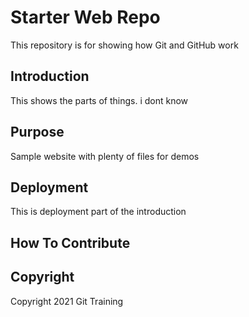 # Starter Web Repo

This repository is for showing how Git and GitHub work

## Introduction

This shows the parts of things. i dont know

## Purpose

Sample website with plenty of files for demos

## Deployment

This is deployment part of the introduction

## How To Contribute

## Copyright

Copyright 2021 Git Training